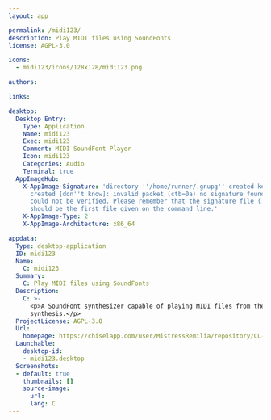 ```yaml
---
layout: app

permalink: /midi123/
description: Play MIDI files using SoundFonts
license: AGPL-3.0

icons:
  - midi123/icons/128x128/midi123.png

authors:

links:

desktop:
  Desktop Entry:
    Type: Application
    Name: midi123
    Exec: midi123
    Comment: MIDI SoundFont Player
    Icon: midi123
    Categories: Audio
    Terminal: true
  AppImageHub:
    X-AppImage-Signature: 'directory ''/home/runner/.gnupg'' created keybox ''/home/runner/.gnupg/pubring.kbx''
      created [don''t know]: invalid packet (ctb=0a) no signature found the signature
      could not be verified. Please remember that the signature file (.sig or .asc)
      should be the first file given on the command line.'
    X-AppImage-Type: 2
    X-AppImage-Architecture: x86_64

appdata:
  Type: desktop-application
  ID: midi123
  Name:
    C: midi123
  Summary:
    C: Play MIDI files using SoundFonts
  Description:
    C: >-
      <p>A SoundFont synthesizer capable of playing MIDI files from the command line.  This uses the CL-MeltySynth library for
      synthesis.</p>
  ProjectLicense: AGPL-3.0
  Url:
    homepage: https://chiselapp.com/user/MistressRemilia/repository/CL-MeltySynth/
  Launchable:
    desktop-id:
    - midi123.desktop
  Screenshots:
  - default: true
    thumbnails: []
    source-image:
      url: 
      lang: C
---
```

